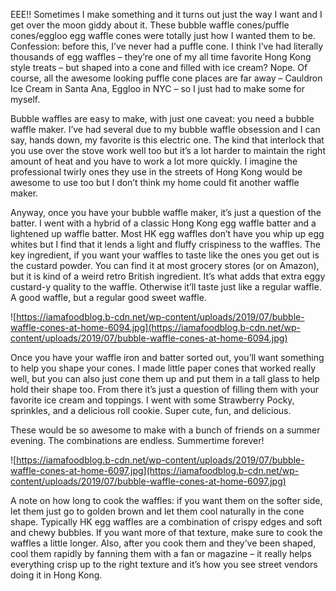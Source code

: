 EEE!! Sometimes I make something and it turns out just the way I want and I get over the moon giddy about it. These bubble waffle cones/puffle cones/eggloo egg waffle cones were totally just how I wanted them to be. Confession: before this, I’ve never had a puffle cone. I think I’ve had literally thousands of egg waffles – they’re one of my all time favorite Hong Kong style treats – but shaped into a cone and filled with ice cream? Nope. Of course, all the awesome looking puffle cone places are far away – Cauldron Ice Cream in Santa Ana, Eggloo in NYC – so I just had to make some for myself.

Bubble waffles are easy to make, with just one caveat: you need a bubble waffle maker. I’ve had several due to my bubble waffle obsession and I can say, hands down, my favorite is this electric one. The kind that interlock that you use over the stove work well too but it’s a lot harder to maintain the right amount of heat and you have to work a lot more quickly. I imagine the professional twirly ones they use in the streets of Hong Kong would be awesome to use too but I don’t think my home could fit another waffle maker.

Anyway, once you have your bubble waffle maker, it’s just a question of the batter. I went with a hybrid of a classic Hong Kong egg waffle batter and a lightened up waffle batter. Most HK egg waffles don’t have you whip up egg whites but I find that it lends a light and fluffy crispiness to the waffles. The key ingredient, if you want your waffles to taste like the ones you get out is the custard powder. You can find it at most grocery stores (or on Amazon), but it is kind of a weird retro British ingredient. It’s what adds that extra eggy custard-y quality to the waffle. Otherwise it’ll taste just like a regular waffle. A good waffle, but a regular good sweet waffle.

![https://iamafoodblog.b-cdn.net/wp-content/uploads/2019/07/bubble-waffle-cones-at-home-6094.jpg](https://iamafoodblog.b-cdn.net/wp-content/uploads/2019/07/bubble-waffle-cones-at-home-6094.jpg)

Once you have your waffle iron and batter sorted out, you’ll want something to help you shape your cones. I made little paper cones that worked really well, but you can also just cone them up and put them in a tall glass to help hold their shape too. From there it’s just a question of filling them with your favorite ice cream and toppings. I went with some Strawberry Pocky, sprinkles, and a delicious roll cookie. Super cute, fun, and delicious.

These would be so awesome to make with a bunch of friends on a summer evening. The combinations are endless. Summertime forever!

![https://iamafoodblog.b-cdn.net/wp-content/uploads/2019/07/bubble-waffle-cones-at-home-6097.jpg](https://iamafoodblog.b-cdn.net/wp-content/uploads/2019/07/bubble-waffle-cones-at-home-6097.jpg)

A note on how long to cook the waffles: if you want them on the softer side, let them just go to golden brown and let them cool naturally in the cone shape. Typically HK egg waffles are a combination of crispy edges and soft and chewy bubbles. If you want more of that texture, make sure to cook the waffles a little longer. Also, after you cook them and they’ve been shaped, cool them rapidly by fanning them with a fan or magazine – it really helps everything crisp up to the right texture and it’s how you see street vendors doing it in Hong Kong.

